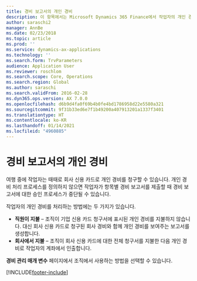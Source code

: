 ```yaml
---
title: 경비 보고서의 개인 경비
description: 이 항목에서는 Microsoft Dynamics 365 Finance에서 작업자의 개인 경비를 처리하는 두 가지 방법을 설명합니다.
author: saraschi2
manager: AnnBe
ms.date: 02/23/2018
ms.topic: article
ms.prod: ''
ms.service: dynamics-ax-applications
ms.technology: ''
ms.search.form: TrvParameters
audience: Application User
ms.reviewer: roschlom
ms.search.scope: Core, Operations
ms.search.region: Global
ms.author: saraschi
ms.search.validFrom: 2016-02-28
ms.dyn365.ops.version: AX 7.0.0
ms.openlocfilehash: d6b9d4fa0f69b4b0fe4bd1786958d22e5580a321
ms.sourcegitcommit: 9f31b33ed6e7f1b49200a407913201a1337f3401
ms.translationtype: HT
ms.contentlocale: ko-KR
ms.lasthandoff: 01/14/2021
ms.locfileid: "4960885"
---
```

# <a name="personal-expenses-on-an-expense-report"></a>경비 보고서의 개인 경비

여행 중에 작업자는 때때로 회사 신용 카드로 개인 경비를 청구할 수 있습니다. 개인 경비 처리 프로세스를 정의하지 않으면 작업자가 항목별 경비 보고서를 제출할 때 경비 보고서에 대한 승인 프로세스가 중단될 수 있습니다. 

작업자의 개인 경비를 처리하는 방법에는 두 가지가 있습니다.

- **직원이 지불** – 조직이 기업 신용 카드 청구서에 표시된 개인 경비를 지불하지 않습니다. 대신 회사 신용 카드로 청구된 회사 경비와 함께 개인 경비를 보여주는 보고서를 생성합니다.
- **회사에서 지불** – 조직이 회사 신용 카드에 대한 전체 청구서를 지불한 다음 개인 경비로 작업자의 계좌에서 인출합니다.

**경비 관리 매개 변수** 페이지에서 조직에서 사용하는 방법을 선택할 수 있습니다.


[!INCLUDE[footer-include](../includes/footer-banner.md)]
